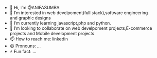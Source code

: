 - 👋 Hi, I’m @ANIFASUMBA
- 👀 I’m interested in web develpoment(full stack),software engineering and graphic designs
- 🌱 I’m currently learning javascript,php and python.
- 💞️ I’m looking to collaborate on web develpoment projects,E-commerce projects and Mobile development projects
- 📫 How to reach me: linkedin
- 😄 Pronouns: ...
- ⚡ Fun fact: ...

<!---
ANIFASUMBA/ANIFASUMBA is a ✨ special ✨ repository because its `README.md` (this file) appears on your GitHub profile.
You can click the Preview link to take a look at your changes.
--->
